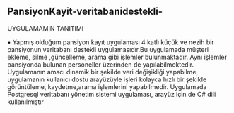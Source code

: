 ## PansiyonKayit-veritabanidestekli-
UYGULAMAMIN TANITIMI

• Yapmış olduğum pansiyon kayıt uygulaması 4 katlı küçük ve nezih bir 
pansiyonun veritabanı destekli uygulamasıdır.Bu uygulamada müşteri 
ekleme, silme ,güncelleme, arama gibi işlemler bulunmaktadır. Aynı işlemler 
pansiyonda bulunan personeller üzerinden de yapılabilmektedir.
Uygulamanın amacı dinamik bir şekilde veri değişikliği yapabilme, 
uygulamanın kullanıcı dostu arayüzüyle işleri kolayca hızlı bir şekilde 
görüntüleme, kaydetme,arama işlemlerini yapabilmedir. Uygulamada 
Postgresql veritabanı yönetim sistemi uygulaması, arayüz için de C# dili 
kullanılmıştır
